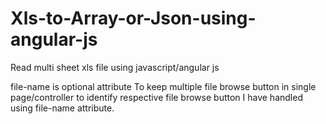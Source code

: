 # Xls-to-Array-or-Json-using-angular-js
Read multi sheet xls file using javascript/angular js

file-name is optional attribute
To keep multiple file browse button in single page/controller to identify respective file browse button I have handled using file-name attribute.

